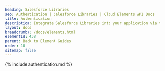 ```yaml
---
heading: Salesforce Libraries
seo: Authentication | Salesforce Libraries | Cloud Elements API Docs
title: Authentication
description: Integrate Salesforce Libraries into your application via the Cloud Elements APIs.
layout: docs
breadcrumbs: /docs/elements.html
elementId: 438
parent: Back to Element Guides
order: 10
sitemap: false
---
```


{% include authentication.md %}
